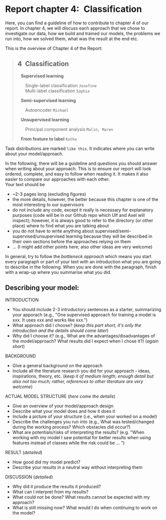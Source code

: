 # Report chapter 4:&ensp;Classification
Here, you can find a guideline of how to contribute to chapter 4 of our report. In chapter 4, we will discuss each approach that we chose to investigate our data, how we build and trained our models, the problems we run into, how we solved them, what was the result at the end etc.  
  
This is the overview of Chapter 4 of the Report:  
  
> ## 4&ensp;Classification
> &ensp; **Supervised learning**  
>   
> &ensp;&ensp;&ensp; Single-label classification  `Josefine`  
> &ensp;&ensp;&ensp; Multi-label classification  `Sophia` 
>   
> &ensp; **Semi-supervised learning**  
>   
> &ensp;&ensp;&ensp; Autoencoder  `Michael` 
>   
> &ensp; **Unsupervised learning**  
>   
> &ensp;&ensp;&ensp; Principal component analysis  `Malin, Maren` 
>   
> &ensp; **From feature to label**  `Katha` 

Task distributions are marked `like this`. It indicates where you can write about your model/approach.  
  
In the following, there will be a guideline and questions you should answer when writing about your approach. This is to ensure our report will look ordered, complete, and easy to follow when reading it. It makes it also easier to compare our approaches with each other.  
Your text should be  
* ~2-3 pages long (excluding figures)
* the more details, however, the better because this chapter is one of the most interesting to our supervisors
* do not include any code, except it really is necessary for explanatory purposes (code will be in our Github repo which Ulf and Axel will inspect); however, it is always good to refer to the directory (or other place) where to find what you are talking about
* you do not have to write anything about supervised/semi-supervised/unsupervised learning because they will be described in their own sections before the approaches relying on them
* ... (I might add other points here; also other ideas are very welcome)
  
In general, try to follow the *bottleneck approach* which means you start every paragraph or part of your text with an introduction what you are going to describe in the following. When you are done with the paragraph, finish with a wrap-up where you summarise what you did.
  
## Describing your model:
INTRODUCTION
* You should include 2-3 introductory sentences as a starter, summarizing your apporach (e.g., "One supervised approach for training a model is xxx. It uses xxx and works like xxx.")
* What approach did I choose? (*keep this part short, it's only the introduction and the details should come later*)
* Why did I choose it? (e.g., What are the advantages/disadvantages of the model/approach? What results did I expect when I chose it?) (*again short*)
  
BACKGROUND
* Give a general background on the approach
* Include all the literature research you did for your approach - ideas, inspirations, theory, etc. (*keep it of medium length; enough detail but also not too much; rather, references to other literature are very welcome*)
  
ACTUAL MODEL STRUCTURE (*here come the details*)
* Give an overview of your model/approach design
* Describe what your model does and how it does it
* Include a picture of your structure (i.e., when your worked on a model)
* Describe the challenges you run into (e.g., What was tested/changed during the working process? Which obstacles did occur?)
* What are potentials/risks of interpreting the results? (e.g. "When working with my model I saw potential for better results when using features instead of classes while the risk could be ... ")  
  
RESULT (*detailed*)
* How good did my model predict?
* Describe your results in a neutral way without interpreting them
  
DISCUSSION (*detailed*)
* Why did it produce the results it produced?
* What can I interpret from my results?
* What could not be done? What results cannot be expected with my approach?
* What is still missing now? What would I do when continuing to work on the
model?


